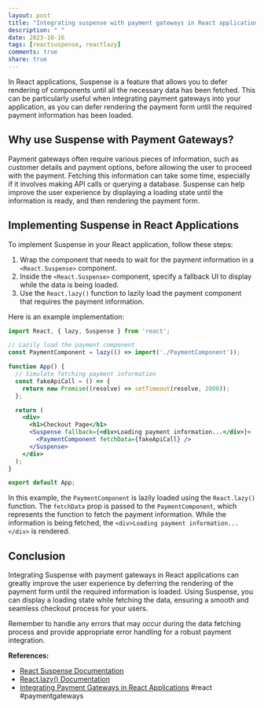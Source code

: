```yaml
---
layout: post
title: "Integrating suspense with payment gateways in React applications"
description: " "
date: 2023-10-16
tags: [reactsuspense, reactlazy]
comments: true
share: true
---
```


In React applications, Suspense is a feature that allows you to defer rendering of components until all the necessary data has been fetched. This can be particularly useful when integrating payment gateways into your application, as you can defer rendering the payment form until the required payment information has been loaded.

## Why use Suspense with Payment Gateways?

Payment gateways often require various pieces of information, such as customer details and payment options, before allowing the user to proceed with the payment. Fetching this information can take some time, especially if it involves making API calls or querying a database. Suspense can help improve the user experience by displaying a loading state until the information is ready, and then rendering the payment form.

## Implementing Suspense in React Applications

To implement Suspense in your React application, follow these steps:

1. Wrap the component that needs to wait for the payment information in a `<React.Suspense>` component.
2. Inside the `<React.Suspense>` component, specify a fallback UI to display while the data is being loaded.
3. Use the `React.lazy()` function to lazily load the payment component that requires the payment information.

Here is an example implementation:

```jsx
import React, { lazy, Suspense } from 'react';

// Lazily load the payment component
const PaymentComponent = lazy(() => import('./PaymentComponent'));

function App() {
  // Simulate fetching payment information
  const fakeApiCall = () => {
    return new Promise((resolve) => setTimeout(resolve, 2000));
  };

  return (
    <div>
      <h1>Checkout Page</h1>
      <Suspense fallback={<div>Loading payment information...</div>}>
        <PaymentComponent fetchData={fakeApiCall} />
      </Suspense>
    </div>
  );
}

export default App;
```

In this example, the `PaymentComponent` is lazily loaded using the `React.lazy()` function. The `fetchData` prop is passed to the `PaymentComponent`, which represents the function to fetch the payment information. While the information is being fetched, the `<div>Loading payment information...</div>` is rendered.

## Conclusion

Integrating Suspense with payment gateways in React applications can greatly improve the user experience by deferring the rendering of the payment form until the required information is loaded. Using Suspense, you can display a loading state while fetching the data, ensuring a smooth and seamless checkout process for your users.

Remember to handle any errors that may occur during the data fetching process and provide appropriate error handling for a robust payment integration.

**References:**
- [React Suspense Documentation](https://reactjs.org/docs/react-api.html#reactsuspense)
- [React.lazy() Documentation](https://reactjs.org/docs/code-splitting.html#reactlazy)
- [Integrating Payment Gateways in React Applications](https://www.example.com/blog/integrating-payment-gateways-react) #react #paymentgateways